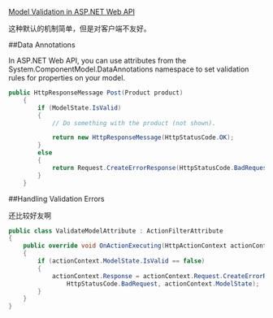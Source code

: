 ﻿[Model Validation in ASP.NET Web API](http://www.asp.net/web-api/overview/formats-and-model-binding/model-validation-in-aspnet-web-api)

这种默认的机制简单，但是对客户端不友好。

##Data Annotations


In ASP.NET Web API, you can use attributes from the System.ComponentModel.DataAnnotations namespace to set validation rules 
for properties on your model. 


``` C#
public HttpResponseMessage Post(Product product)
    {
        if (ModelState.IsValid)
        {
            // Do something with the product (not shown).

            return new HttpResponseMessage(HttpStatusCode.OK);
        }
        else
        {
            return Request.CreateErrorResponse(HttpStatusCode.BadRequest, ModelState);
        }
    }
```


##Handling Validation Errors

还比较好友啊

``` C#
public class ValidateModelAttribute : ActionFilterAttribute
{
    public override void OnActionExecuting(HttpActionContext actionContext)
    {
        if (actionContext.ModelState.IsValid == false)
        {
            actionContext.Response = actionContext.Request.CreateErrorResponse(
                HttpStatusCode.BadRequest, actionContext.ModelState);
        }
    }
}
```



